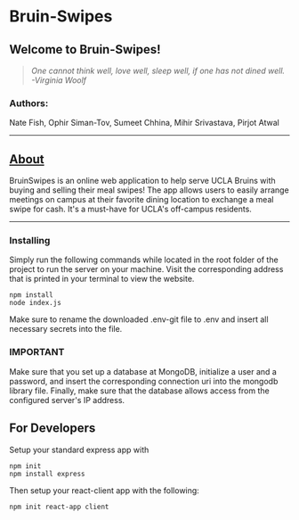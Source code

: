 # Bruin-Swipes

## **Welcome to Bruin-Swipes!**

<div style="margin-bottom:15px"></div> 

> *One cannot think well, love well, sleep well, if one has not dined well. -Virginia Woolf*

### Authors:
Nate Fish, Ophir Siman-Tov, Sumeet Chhina, Mihir Srivastava, Pirjot Atwal

---
##  <u>About</u>

BruinSwipes is an online web application to help serve UCLA Bruins with buying and selling their meal swipes! The app allows users to easily arrange meetings on campus at their favorite dining location to exchange a meal swipe for cash. It's a must-have for UCLA's off-campus residents.

---
### Installing
Simply run the following commands while located in the root folder of the project to run the server on your machine. Visit the corresponding address that is printed in your terminal to view the website.

```
npm install
node index.js
```

Make sure to rename the downloaded .env-git file to .env and insert all necessary secrets into the file.
###  IMPORTANT
Make sure that you set up a database at MongoDB, initialize a user and a password, and insert the corresponding connection uri into the mongodb library file. Finally, make sure that the database allows access
from the configured server's IP address.


## For Developers 
Setup your standard express app with
```
npm init
npm install express
```
Then setup your react-client app with the following:
```
npm init react-app client
```
